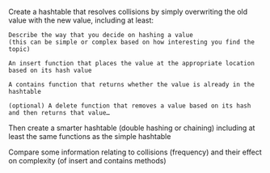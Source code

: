Create a hashtable that resolves collisions by simply overwriting the old value with the new value, including at least:

    Describe the way that you decide on hashing a value
    (this can be simple or complex based on how interesting you find the topic)

    An insert function that places the value at the appropriate location based on its hash value

    A contains function that returns whether the value is already in the hashtable

    (optional) A delete function that removes a value based on its hash and then returns that value…

Then create a smarter hashtable (double hashing or chaining) including at least the same functions as the simple hashtable

Compare some information relating to collisions (frequency) and their effect on complexity (of insert and contains methods)

